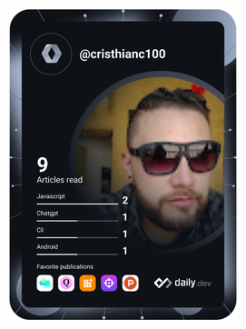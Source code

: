 <a href="https://app.daily.dev/cristhianc100"><img src="https://github.com/cristhianc12/cristhianc12/blob/master/devcard.svg" width="400" alt="Cristhian's Dev Card"/></a>

<!--
**cristhianc12/cristhianc12** is a ✨ _special_ ✨ repository because its `README.md` (this file) appears on your GitHub profile.

Here are some ideas to get you started:

- 🔭 I’m currently working on ...
- 🌱 I’m currently learning ...
- 👯 I’m looking to collaborate on ...
- 🤔 I’m looking for help with ...
- 💬 Ask me about ...
- 📫 How to reach me: ...
- 😄 Pronouns: ...
- ⚡ Fun fact: ...
-->

